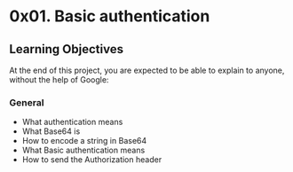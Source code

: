 # 0x01. Basic authentication
## Learning Objectives
At the end of this project, you are expected to be able to explain to anyone, without the help of Google:

### General
- What authentication means
- What Base64 is
- How to encode a string in Base64
- What Basic authentication means
- How to send the Authorization header
